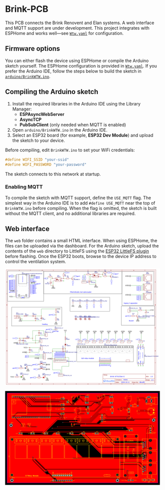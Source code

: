 # Brink-PCB
This PCB connects the Brink Renovent and Elan systems.
A web interface and MQTT support are under development.
This project integrates with ESPHome and works well—see [`Wtw.yaml`](Wtw.yaml) for configuration.

## Firmware options

You can either flash the device using ESPHome or compile the Arduino sketch
yourself. The ESPHome configuration is provided in [`Wtw.yaml`](Wtw.yaml). If you
prefer the Arduino IDE, follow the steps below to build the sketch in
[`arduino/BrinkWTW.ino`](arduino/BrinkWTW.ino).

## Compiling the Arduino sketch

1. Install the required libraries in the Arduino IDE using the Library Manager:
   - **ESPAsyncWebServer**
   - **AsyncTCP**
   - **PubSubClient** (only needed when MQTT is enabled)
2. Open `arduino/BrinkWTW.ino` in the Arduino IDE.
3. Select an ESP32 board (for example, **ESP32 Dev Module**) and upload the
   sketch to your device.

Before compiling, edit `BrinkWTW.ino` to set your WiFi credentials:

```cpp
#define WIFI_SSID "your-ssid"
#define WIFI_PASSWORD "your-password"
```
The sketch connects to this network at startup.

### Enabling MQTT

To compile the sketch with MQTT support, define the `USE_MQTT` flag. The
simplest way in the Arduino IDE is to add `#define USE_MQTT` near the top of
`BrinkWTW.ino` before compiling. When the flag is omitted, the sketch is built
without the MQTT client, and no additional libraries are required.

## Web interface

The `web` folder contains a small HTML interface. When using ESPHome, the
files can be uploaded via the dashboard. For the Arduino sketch, upload the
contents of the `web` directory to LittleFS using the [ESP32 LittleFS
plugin](https://github.com/lorol/LITTLEFS) before flashing. Once the ESP32
boots, browse to the device IP address to control the ventilation system.

![Schematic](Schematic.png)

![PCB](PCB.png)
